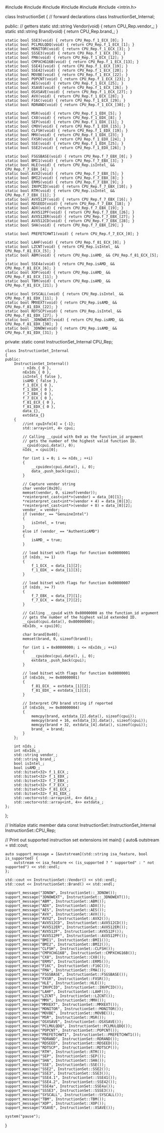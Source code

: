 


#include <iostream>
#include <vector>
#include <bitset>
#include <array>
#include <string>
#include <intrin.h>

class InstructionSet
{
	// forward declarations
	class InstructionSet_Internal;

public:
	// getters
	static std::string Vendor(void) { return CPU_Rep.vendor_; }
	static std::string Brand(void) { return CPU_Rep.brand_; }

	static bool SSE3(void) { return CPU_Rep.f_1_ECX_[0]; }
	static bool PCLMULQDQ(void) { return CPU_Rep.f_1_ECX_[1]; }
	static bool MONITOR(void) { return CPU_Rep.f_1_ECX_[3]; }
	static bool SSSE3(void) { return CPU_Rep.f_1_ECX_[9]; }
	static bool FMA(void) { return CPU_Rep.f_1_ECX_[12]; }
	static bool CMPXCHG16B(void) { return CPU_Rep.f_1_ECX_[13]; }
	static bool SSE41(void) { return CPU_Rep.f_1_ECX_[19]; }
	static bool SSE42(void) { return CPU_Rep.f_1_ECX_[20]; }
	static bool MOVBE(void) { return CPU_Rep.f_1_ECX_[22]; }
	static bool POPCNT(void) { return CPU_Rep.f_1_ECX_[23]; }
	static bool AES(void) { return CPU_Rep.f_1_ECX_[25]; }
	static bool XSAVE(void) { return CPU_Rep.f_1_ECX_[26]; }
	static bool OSXSAVE(void) { return CPU_Rep.f_1_ECX_[27]; }
	static bool AVX(void) { return CPU_Rep.f_1_ECX_[28]; }
	static bool F16C(void) { return CPU_Rep.f_1_ECX_[29]; }
	static bool RDRAND(void) { return CPU_Rep.f_1_ECX_[30]; }

	static bool MSR(void) { return CPU_Rep.f_1_EDX_[5]; }
	static bool CX8(void) { return CPU_Rep.f_1_EDX_[8]; }
	static bool SEP(void) { return CPU_Rep.f_1_EDX_[11]; }
	static bool CMOV(void) { return CPU_Rep.f_1_EDX_[15]; }
	static bool CLFSH(void) { return CPU_Rep.f_1_EDX_[19]; }
	static bool MMX(void) { return CPU_Rep.f_1_EDX_[23]; }
	static bool FXSR(void) { return CPU_Rep.f_1_EDX_[24]; }
	static bool SSE(void) { return CPU_Rep.f_1_EDX_[25]; }
	static bool SSE2(void) { return CPU_Rep.f_1_EDX_[26]; }

	static bool FSGSBASE(void) { return CPU_Rep.f_7_EBX_[0]; }
	static bool BMI1(void) { return CPU_Rep.f_7_EBX_[3]; }
	static bool HLE(void) { return CPU_Rep.isIntel_ && CPU_Rep.f_7_EBX_[4]; }
	static bool AVX2(void) { return CPU_Rep.f_7_EBX_[5]; }
	static bool BMI2(void) { return CPU_Rep.f_7_EBX_[8]; }
	static bool ERMS(void) { return CPU_Rep.f_7_EBX_[9]; }
	static bool INVPCID(void) { return CPU_Rep.f_7_EBX_[10]; }
	static bool RTM(void) { return CPU_Rep.isIntel_ && CPU_Rep.f_7_EBX_[11]; }
	static bool AVX512F(void) { return CPU_Rep.f_7_EBX_[16]; }
	static bool RDSEED(void) { return CPU_Rep.f_7_EBX_[18]; }
	static bool ADX(void) { return CPU_Rep.f_7_EBX_[19]; }
	static bool AVX512PF(void) { return CPU_Rep.f_7_EBX_[26]; }
	static bool AVX512ER(void) { return CPU_Rep.f_7_EBX_[27]; }
	static bool AVX512CD(void) { return CPU_Rep.f_7_EBX_[28]; }
	static bool SHA(void) { return CPU_Rep.f_7_EBX_[29]; }

	static bool PREFETCHWT1(void) { return CPU_Rep.f_7_ECX_[0]; }

	static bool LAHF(void) { return CPU_Rep.f_81_ECX_[0]; }
	static bool LZCNT(void) { return CPU_Rep.isIntel_ && CPU_Rep.f_81_ECX_[5]; }
	static bool ABM(void) { return CPU_Rep.isAMD_ && CPU_Rep.f_81_ECX_[5]; }
	static bool SSE4a(void) { return CPU_Rep.isAMD_ && CPU_Rep.f_81_ECX_[6]; }
	static bool XOP(void) { return CPU_Rep.isAMD_ && CPU_Rep.f_81_ECX_[11]; }
	static bool TBM(void) { return CPU_Rep.isAMD_ && CPU_Rep.f_81_ECX_[21]; }

	static bool SYSCALL(void) { return CPU_Rep.isIntel_ && CPU_Rep.f_81_EDX_[11]; }
	static bool MMXEXT(void) { return CPU_Rep.isAMD_ && CPU_Rep.f_81_EDX_[22]; }
	static bool RDTSCP(void) { return CPU_Rep.isIntel_ && CPU_Rep.f_81_EDX_[27]; }
	static bool _3DNOWEXT(void) { return CPU_Rep.isAMD_ && CPU_Rep.f_81_EDX_[30]; }
	static bool _3DNOW(void) { return CPU_Rep.isAMD_ && CPU_Rep.f_81_EDX_[31]; }

private:
	static const InstructionSet_Internal CPU_Rep;

	class InstructionSet_Internal
	{
	public:
		InstructionSet_Internal()
			: nIds_{ 0 },
			nExIds_{ 0 },
			isIntel_{ false },
			isAMD_{ false },
			f_1_ECX_{ 0 },
			f_1_EDX_{ 0 },
			f_7_EBX_{ 0 },
			f_7_ECX_{ 0 },
			f_81_ECX_{ 0 },
			f_81_EDX_{ 0 },
			data_{},
			extdata_{}
		{
			//int cpuInfo[4] = {-1};
			std::array<int, 4> cpui;

			// Calling __cpuid with 0x0 as the function_id argument
			// gets the number of the highest valid function ID.
			__cpuid(cpui.data(), 0);
			nIds_ = cpui[0];

			for (int i = 0; i <= nIds_; ++i)
			{
				__cpuidex(cpui.data(), i, 0);
				data_.push_back(cpui);
			}

			// Capture vendor string
			char vendor[0x20];
			memset(vendor, 0, sizeof(vendor));
			*reinterpret_cast<int*>(vendor) = data_[0][1];
			*reinterpret_cast<int*>(vendor + 4) = data_[0][3];
			*reinterpret_cast<int*>(vendor + 8) = data_[0][2];
			vendor_ = vendor;
			if (vendor_ == "GenuineIntel")
			{
				isIntel_ = true;
			}
			else if (vendor_ == "AuthenticAMD")
			{
				isAMD_ = true;
			}

			// load bitset with flags for function 0x00000001
			if (nIds_ >= 1)
			{
				f_1_ECX_ = data_[1][2];
				f_1_EDX_ = data_[1][3];
			}

			// load bitset with flags for function 0x00000007
			if (nIds_ >= 7)
			{
				f_7_EBX_ = data_[7][1];
				f_7_ECX_ = data_[7][2];
			}

			// Calling __cpuid with 0x80000000 as the function_id argument
			// gets the number of the highest valid extended ID.
			__cpuid(cpui.data(), 0x80000000);
			nExIds_ = cpui[0];

			char brand[0x40];
			memset(brand, 0, sizeof(brand));

			for (int i = 0x80000000; i <= nExIds_; ++i)
			{
				__cpuidex(cpui.data(), i, 0);
				extdata_.push_back(cpui);
			}

			// load bitset with flags for function 0x80000001
			if (nExIds_ >= 0x80000001)
			{
				f_81_ECX_ = extdata_[1][2];
				f_81_EDX_ = extdata_[1][3];
			}

			// Interpret CPU brand string if reported
			if (nExIds_ >= 0x80000004)
			{
				memcpy(brand, extdata_[2].data(), sizeof(cpui));
				memcpy(brand + 16, extdata_[3].data(), sizeof(cpui));
				memcpy(brand + 32, extdata_[4].data(), sizeof(cpui));
				brand_ = brand;
			}
		};

		int nIds_;
		int nExIds_;
		std::string vendor_;
		std::string brand_;
		bool isIntel_;
		bool isAMD_;
		std::bitset<32> f_1_ECX_;
		std::bitset<32> f_1_EDX_;
		std::bitset<32> f_7_EBX_;
		std::bitset<32> f_7_ECX_;
		std::bitset<32> f_81_ECX_;
		std::bitset<32> f_81_EDX_;
		std::vector<std::array<int, 4>> data_;
		std::vector<std::array<int, 4>> extdata_;
	};
};

// Initialize static member data
const InstructionSet::InstructionSet_Internal InstructionSet::CPU_Rep;


// Print out supported instruction set extensions
int main()
{
	auto& outstream = std::cout;

	auto support_message = [&outstream](std::string isa_feature, bool is_supported) {
		outstream << isa_feature << (is_supported ? " supported" : " not supported") << std::endl;
	};

	std::cout << InstructionSet::Vendor() << std::endl;
	std::cout << InstructionSet::Brand() << std::endl;

	support_message("3DNOW", InstructionSet::_3DNOW());
	support_message("3DNOWEXT", InstructionSet::_3DNOWEXT());
	support_message("ABM", InstructionSet::ABM());
	support_message("ADX", InstructionSet::ADX());
	support_message("AES", InstructionSet::AES());
	support_message("AVX", InstructionSet::AVX());
	support_message("AVX2", InstructionSet::AVX2());
	support_message("AVX512CD", InstructionSet::AVX512CD());
	support_message("AVX512ER", InstructionSet::AVX512ER());
	support_message("AVX512F", InstructionSet::AVX512F());
	support_message("AVX512PF", InstructionSet::AVX512PF());
	support_message("BMI1", InstructionSet::BMI1());
	support_message("BMI2", InstructionSet::BMI2());
	support_message("CLFSH", InstructionSet::CLFSH());
	support_message("CMPXCHG16B", InstructionSet::CMPXCHG16B());
	support_message("CX8", InstructionSet::CX8());
	support_message("ERMS", InstructionSet::ERMS());
	support_message("F16C", InstructionSet::F16C());
	support_message("FMA", InstructionSet::FMA());
	support_message("FSGSBASE", InstructionSet::FSGSBASE());
	support_message("FXSR", InstructionSet::FXSR());
	support_message("HLE", InstructionSet::HLE());
	support_message("INVPCID", InstructionSet::INVPCID());
	support_message("LAHF", InstructionSet::LAHF());
	support_message("LZCNT", InstructionSet::LZCNT());
	support_message("MMX", InstructionSet::MMX());
	support_message("MMXEXT", InstructionSet::MMXEXT());
	support_message("MONITOR", InstructionSet::MONITOR());
	support_message("MOVBE", InstructionSet::MOVBE());
	support_message("MSR", InstructionSet::MSR());
	support_message("OSXSAVE", InstructionSet::OSXSAVE());
	support_message("PCLMULQDQ", InstructionSet::PCLMULQDQ());
	support_message("POPCNT", InstructionSet::POPCNT());
	support_message("PREFETCHWT1", InstructionSet::PREFETCHWT1());
	support_message("RDRAND", InstructionSet::RDRAND());
	support_message("RDSEED", InstructionSet::RDSEED());
	support_message("RDTSCP", InstructionSet::RDTSCP());
	support_message("RTM", InstructionSet::RTM());
	support_message("SEP", InstructionSet::SEP());
	support_message("SHA", InstructionSet::SHA());
	support_message("SSE", InstructionSet::SSE());
	support_message("SSE2", InstructionSet::SSE2());
	support_message("SSE3", InstructionSet::SSE3());
	support_message("SSE4.1", InstructionSet::SSE41());
	support_message("SSE4.2", InstructionSet::SSE42());
	support_message("SSE4a", InstructionSet::SSE4a());
	support_message("SSSE3", InstructionSet::SSSE3());
	support_message("SYSCALL", InstructionSet::SYSCALL());
	support_message("TBM", InstructionSet::TBM());
	support_message("XOP", InstructionSet::XOP());
	support_message("XSAVE", InstructionSet::XSAVE());

	system("pause");
}
